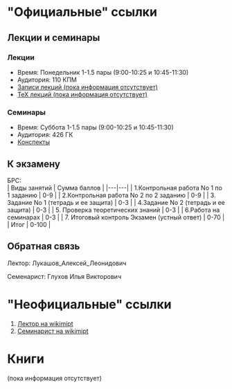 # "Официальные" ссылки


## Лекции и семинары
### Лекции  
- Время: Понедельник 1-1.5 пары (9:00-10:25 и 10:45-11:30) 
- Аудитория: 110 КПМ  
- [Записи лекций (пока информация отсутствует)]()
- [ТеХ лекций (пока информация отсутствует)]()

### Семинары  
- Время: Cуббота 1-1.5 пары (9:00-10:25 и 10:45-11:30)  
- Аудитория: 426 ГК
- [Конспекты](https://drive.google.com/drive/folders/1iWja9RUifP7ruYDwq4YHN4G33oYa1IsV?usp=sharing)

## К экзамену
БРС:  
| Виды занятий | Сумма баллов |
|---|---|
| 1.Контрольная работа No 1 по 1 заданию  | 0-9  |
|  2.Контрольная работа No 2 по 2 заданию |  0-9 | 
| 3. Задание No 1 (тетрадь и ее защита)  | 0-3  |
| 4.Задание No 2 (тетрадь и ее защита)  | 0-3  |
| 5. Проверка теоретических знаний  | 0-3  |
|  6.Работа на семинарах | 0-3  |
| 7. Итоговый контроль Экзамен (устный ответ)  | 0-70  |
| Итог  | 0-100  |

 

## Обратная связь
Лектор: Лукашов_Алексей_Леонидович  

Семенарист: Глухов Илья Викторович

# "Неофициальные" ссылки
1. [Лектор на wikimipt](http://wikimipt.org/wiki/Лукашов_Алексей_Леонидович)  
1. [Семинарист на wikimipt](http://wikimipt.org/wiki/Глухов_Илья_Викторович) 

# Книги
(пока информация отсутствует)
